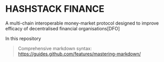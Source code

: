 # HASHSTACK FINANCE

A multi-chain interoperable money-market protocol designed to improve efficacy of decentralised financial organisations[DFO]


In this repository

> Comprehensive markdown syntax: https://guides.github.com/features/mastering-markdown/